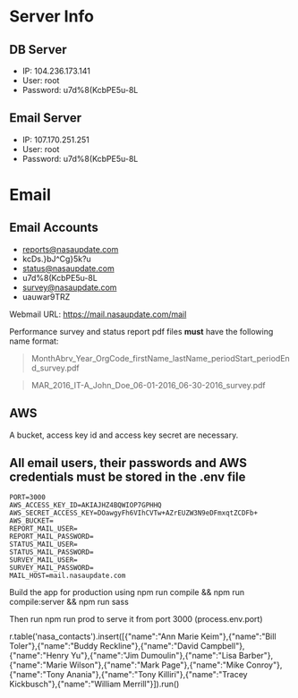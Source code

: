 # Server Info
## DB Server
- IP: 104.236.173.141
- User: root
- Password: u7d%8(KcbPE5u-8L

## Email Server
- IP: 107.170.251.251
- User:  root
- Password:  u7d%8(KcbPE5u-8L

# Email
## Email Accounts
- reports@nasaupdate.com
- kcDs.}bJ^Cg}5k?u
- status@nasaupdate.com
- u7d%8(KcbPE5u-8L
- survey@nasaupdate.com
- uauwar9TRZ

Webmail URL: https://mail.nasaupdate.com/mail

Performance survey and status report pdf files **must** have the following name format:
> MonthAbrv_Year_OrgCode_firstName_lastName_periodStart_periodEnd_survey.pdf  
 
> MAR_2016_IT-A_John_Doe_06-01-2016_06-30-2016_survey.pdf

## AWS
A bucket, access key id and access key secret are necessary.

## All email users, their passwords and AWS credentials must be stored in the .env file
```
PORT=3000
AWS_ACCESS_KEY_ID=AKIAJHZ4BQWIOP7GPHHQ
AWS_SECRET_ACCESS_KEY=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
AWS_BUCKET=
REPORT_MAIL_USER=
REPORT_MAIL_PASSWORD=
STATUS_MAIL_USER=
STATUS_MAIL_PASSWORD=
SURVEY_MAIL_USER=
SURVEY_MAIL_PASSWORD=
MAIL_HOST=mail.nasaupdate.com
```

Build the app for production using npm run compile && npm run compile:server && npm run sass 


Then run npm run prod to serve it from port 3000 (process.env.port)


r.table('nasa_contacts').insert([{"name":"Ann Marie Keim"},{"name":"Bill Toler"},{"name":"Buddy Reckline"},{"name":"David Campbell"},{"name":"Henry Yu"},{"name":"Jim Dumoulin"},{"name":"Lisa Barber"},{"name":"Marie Wilson"},{"name":"Mark Page"},{"name":"Mike Conroy"},{"name":"Tony Anania"},{"name":"Tony Killiri"},{"name":"Tracey Kickbusch"},{"name":"William Merrill"}]).run()
